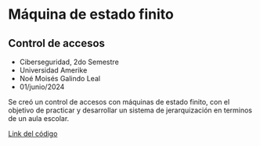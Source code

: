 # Máquina de estado finito 
## Control de accesos
 
- Ciberseguridad, 2do Semestre
- Universidad Amerike
- Noé Moisés Galindo Leal
- 01/junio/2024

Se creó un control de accesos con máquinas de estado finito, con el objetivo de practicar y desarrollar un sistema de jerarquización en terminos de un aula escolar.

[Link del código](/control%20de%20accesos/control%20de%20accesos.c)